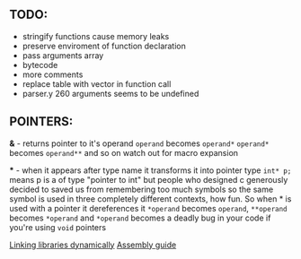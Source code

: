 ## TODO:
- stringify functions cause memory leaks
- preserve enviroment of function declaration
- pass arguments array
- bytecode
- more comments
- replace table with vector in function call
- parser.y 260 arguments seems to be undefined

## POINTERS:
**&** - returns pointer to it's operand
    `operand` becomes `operand*`
    `operand*` becomes `operand**`
    and so on
    watch out for macro expansion

**\*** - when it appears after type name it transforms it into pointer type 
    `int* p;` means p is a of type "pointer to int" 
    but people who designed c generously decided to saved us from remembering too much symbols so the same symbol is used in three completely different contexts, how fun. So when * is used with a pointer it dereferences it 
    `*operand` becomes `operand`, `**operand` becomes `*operand` 
    and `*operand` becomes a deadly bug in your code if you're using `void`  pointers 

[Linking libraries dynamically](https://github.com/alainfrisch/flexdll)
[Assembly guide](http://www.cs.virginia.edu/~evans/cs216/guides/x86.html)